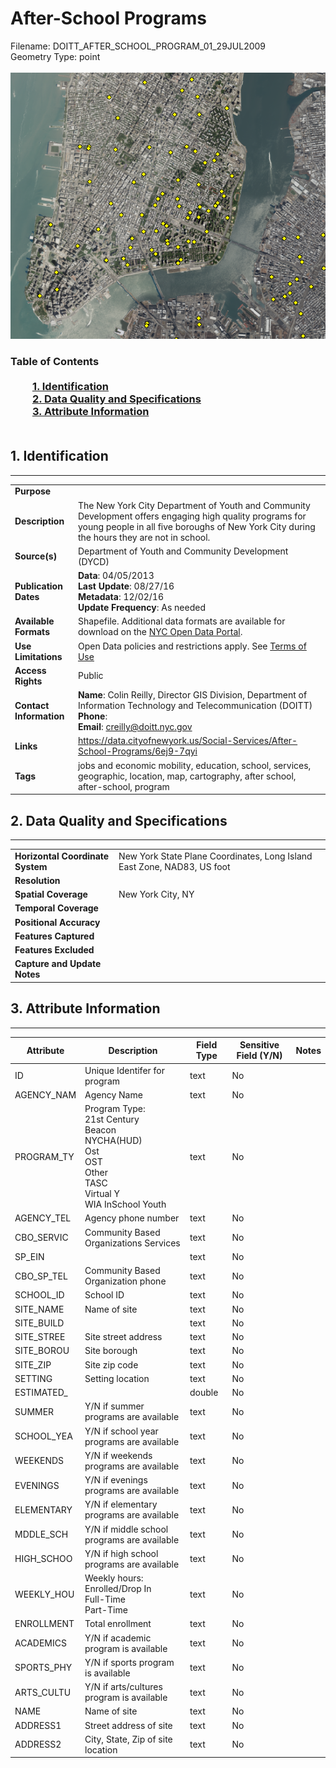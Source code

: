 # After-School Programs
Filename: DOITT_AFTER_SCHOOL_PROGRAM_01_29JUL2009<br>Geometry Type: point<br><br>![image](https://github.com/CityOfNewYork/nyc-geo-metadata/blob/master/Images/AfterSchoolProgram.PNG)

### Table of Contents<br><br>&nbsp;&nbsp;&nbsp;&nbsp;&nbsp;&nbsp;&nbsp;&nbsp;&nbsp;[**1. Identification**](#1-identification)<br>&nbsp;&nbsp;&nbsp;&nbsp;&nbsp;&nbsp;&nbsp;&nbsp;&nbsp;[**2. Data Quality and Specifications**](#2-data-quality-and-specifications)<br>&nbsp;&nbsp;&nbsp;&nbsp;&nbsp;&nbsp;&nbsp;&nbsp;&nbsp;[**3. Attribute Information**](#3-attribute-information)<br><br>
## 1. Identification
---------------------------------------------
|     |     |
| --- | --- |
**Purpose** |
**Description** |The New York City Department of Youth and Community Development offers engaging high quality programs for young people in all five boroughs of New York City during the hours they are not in school.
**Source(s)** |Department of Youth and Community Development (DYCD)
**Publication Dates** |**Data**: 04/05/2013<br>**Last Update**: 08/27/16<br>**Metadata**: 12/02/16<br>**Update Frequency**: As needed
**Available Formats** |Shapefile. Additional data formats are available for download on the [NYC Open Data Portal](https://data.cityofnewyork.us/Social-Services/After-School-Programs/6ej9-7qyi).
**Use Limitations** |Open Data policies and restrictions apply. See [Terms of Use](http://www.nyc.gov/html/data/terms.html)
**Access Rights** |Public
**Contact Information** |**Name**: Colin Reilly, Director GIS Division, Department of Information Technology and Telecommunication (DOITT)<br>**Phone**: <br>**Email**: creilly@doitt.nyc.gov
**Links** |https://data.cityofnewyork.us/Social-Services/After-School-Programs/6ej9-7qyi
**Tags** |jobs and economic mobility, education, school, services, geographic, location, map, cartography, after school, after-school, program
## 2. Data Quality and Specifications
---------------------------------------------
|     |     |
| --- | --- |
**Horizontal Coordinate System** |New York State Plane Coordinates, Long Island East Zone, NAD83, US foot
**Resolution** |
**Spatial Coverage** |New York City, NY
**Temporal Coverage** |
**Positional Accuracy** |
**Features Captured** |
**Features Excluded** |
**Capture and Update Notes** |
## 3. Attribute Information
---------------------------------------------
| Attribute | Description | Field Type | Sensitive Field (Y/N) | Notes| 
|------------ | ------------- | -------- | ----------- | ----------|
| ID | Unique Identifer for program | text | No
| AGENCY_NAM | Agency Name | text | No
| PROGRAM_TY | Program Type:<br>21st Century<br>Beacon<br>NYCHA(HUD)<br>Ost<br>OST<br>Other<br>TASC<br>Virtual Y<br>WIA InSchool Youth | text | No
| AGENCY_TEL | Agency phone number | text | No
| CBO_SERVIC | Community Based Organizations Services | text | No
| SP_EIN |  | text | No
| CBO_SP_TEL | Community Based Organization phone | text | No
| SCHOOL_ID | School ID | text | No
| SITE_NAME | Name of site | text | No
| SITE_BUILD |  | text | No
| SITE_STREE | Site street address | text | No
| SITE_BOROU | Site borough | text | No
| SITE_ZIP | Site zip code | text | No
| SETTING | Setting location | text | No
| ESTIMATED_ |  | double | No
| SUMMER | Y/N if summer programs are available | text | No
| SCHOOL_YEA | Y/N if school year programs are available | text | No
| WEEKENDS | Y/N if weekends programs are available | text | No
| EVENINGS | Y/N if evenings programs are available | text | No
| ELEMENTARY | Y/N if elementary programs are available | text | No
| MDDLE_SCH | Y/N if middle school programs are available | text | No
| HIGH_SCHOO | Y/N if high school programs are available | text | No
| WEEKLY_HOU | Weekly hours:<br>Enrolled/Drop In<br>Full-Time<br>Part-Time | text | No
| ENROLLMENT | Total enrollment | text | No
| ACADEMICS | Y/N if academic program is available | text | No
| SPORTS_PHY | Y/N if sports program is available | text | No
| ARTS_CULTU | Y/N if arts/cultures program is available | text | No
| NAME | Name of site | text | No
| ADDRESS1 | Street address of site | text | No
| ADDRESS2 | City, State, Zip of site location | text | No
